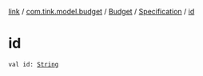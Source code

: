 [link](../../../index.md) / [com.tink.model.budget](../../index.md) / [Budget](../index.md) / [Specification](index.md) / [id](./id.md)

# id

`val id: `[`String`](https://kotlinlang.org/api/latest/jvm/stdlib/kotlin/-string/index.html)
